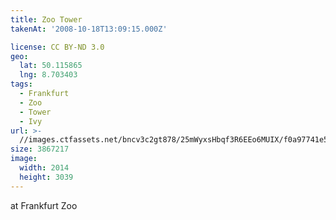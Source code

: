 ```yaml
---
title: Zoo Tower
takenAt: '2008-10-18T13:09:15.000Z'

license: CC BY-ND 3.0
geo:
  lat: 50.115865
  lng: 8.703403
tags:
  - Frankfurt
  - Zoo
  - Tower
  - Ivy
url: >-
  //images.ctfassets.net/bncv3c2gt878/25mWyxsHbqf3R6EEo6MUIX/f0a97741e5cc2be0b14698d49828e95e/zoo-tower_4343897596_o
size: 3867217
image:
  width: 2014
  height: 3039
---
```


at Frankfurt Zoo
